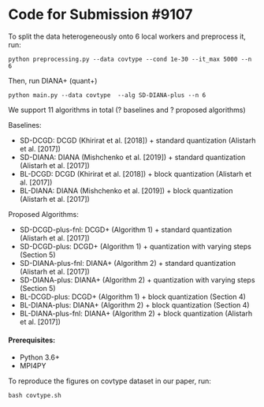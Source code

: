 # Code for Submission #9107

To split the data heterogeneously onto 6 local workers and preprocess it, run:
```
python preprocessing.py --data covtype --cond 1e-30 --it_max 5000 --n 6
``` 
Then, run DIANA+ (quant+)
```
python main.py --data covtype  --alg SD-DIANA-plus --n 6
```

We support 11 algorithms in total (? baselines and ? proposed algorithms)

Baselines:
- SD-DCGD: DCGD (Khirirat et al. [2018]) + standard quantization (Alistarh et al. [2017])
- SD-DIANA: DIANA (Mishchenko et al. [2019]) + standard quantization (Alistarh et al. [2017])
- BL-DCGD: DCGD (Khirirat et al. [2018]) + block quantization (Alistarh et al. [2017])
- BL-DIANA: DIANA (Mishchenko et al. [2019]) + block quantization (Alistarh et al. [2017])

Proposed Algorithms:
- SD-DCGD-plus-fnl: DCGD+ (Algorithm 1) + standard quantization (Alistarh et al. [2017])
- SD-DCGD-plus: DCGD+ (Algorithm 1) + quantization with varying steps (Section 5)
- SD-DIANA-plus-fnl: DIANA+ (Algorithm 2) + standard quantization (Alistarh et al. [2017])
- SD-DIANA-plus: DIANA+ (Algorithm 2) + quantization with varying steps (Section 5)
- BL-DCGD-plus: DCGD+ (Algorithm 1) + block quantization (Section 4)
- BL-DIANA-plus: DIANA+ (Algorithm 2) + block quantization (Section 4)
- BL-DIANA-plus-fnl: DIANA+ (Algorithm 2) + block quantization (Alistarh et al. [2017])




#### Prerequisites:
- Python 3.6+
- MPI4PY

To reproduce the figures on covtype dataset in our paper, run:
```
bash covtype.sh
```

